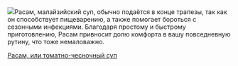 <!--2025-06-01 20:08:59-->
<div class="yb">
  <div class="rss povarenok"><a href="https://www.povarenok.ru/recipes/show/182740/"><img src="https://www.povarenok.ru/data/cache/2025jun/01/50/3179126_43409-640x480.jpg"></a>Расам, малайзийский суп, обычно подаётся в конце трапезы, так как он способствует пищеварению, а также помогает бороться с сезонными инфекциями. Благодаря простому и быстрому приготовлению, Расам привносит долю комфорта в вашу повседневную рутину, что тоже немаловажно. <p class="titl"><a href="https://www.povarenok.ru/recipes/show/182740/">Расам, или томатно-чесночный суп</a></p></div>
</div>
